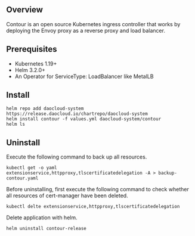 ## Overview

Contour is an open source Kubernetes ingress controller that works by deploying the Envoy proxy as a reverse proxy and load balancer.

## Prerequisites

* Kubernetes 1.19+
* Helm 3.2.0+
* An Operator for ServiceType: LoadBalancer like MetalLB

## Install

```shell
helm repo add daocloud-system https://release.daocloud.io/chartrepo/daocloud-system
helm install contour -f values.yml daocloud-system/contour
helm ls
```

## Uninstall

Execute the following command to back up all resources.

```shell
kubectl get -o yaml extensionservice,httpproxy,tlscertificatedelegation -A > backup-contour.yaml
```

Before uninstalling, first execute the following command to check whether all resources of cert-manager have been deleted.

```shell
kubectl delte extensionservice,httpproxy,tlscertificatedelegation
```

Delete application with helm.

```shell
helm uninstall contour-release
```

